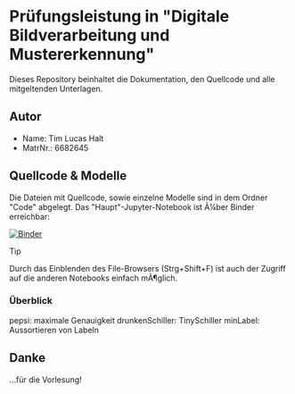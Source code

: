 # Prüfungsleistung in "Digitale Bildverarbeitung und Mustererkennung"

Dieses Repository beinhaltet die Dokumentation, den Quellcode und alle mitgeltenden Unterlagen.

## Autor
- Name:     Tim Lucas Halt
- MatrNr.:  6682645

## Quellcode & Modelle
Die Dateien mit Quellcode, sowie einzelne Modelle sind in dem Ordner "Code" abgelegt. Das "Haupt"-Jupyter-Notebook ist Ã¼ber Binder erreichbar:

[![Binder](https://mybinder.org/badge_logo.svg)](https://mybinder.org/v2/gh/LucHalt/LucHalt_TFE21-2_deepLearning/main?labpath=Code%2Fpepsi.evaluation.ipynb)

> [!TIP]
> Durch das Einblenden des File-Browsers (Strg+Shift+F) ist auch der Zugriff auf die anderen Notebooks einfach mÃ¶glich.

### Überblick

pepsi: maximale Genauigkeit
drunkenSchiller: TinySchiller
minLabel: Aussortieren von Labeln

## Danke
...für die Vorlesung!
